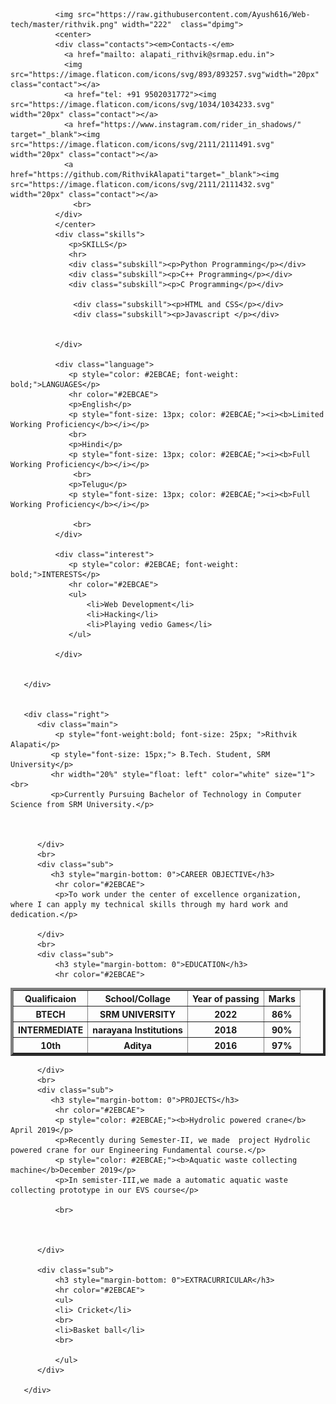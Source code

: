 
<!DOCTYPE html>
<html lang="en">

<head>
<div style="background-image:url('https://backgrounddownload.com/wp-content/uploads/2018/09/cool-background-for-ppt-slides-4.jpg');
   <link rel='stylesheet' href='https://use.fontawesome.com/releases/v5.7.0/css/all.css' integrity='sha384-lZN37f5QGtY3VHgisS14W3ExzMWZxybE1SJSEsQp9S+oqd12jhcu+A56Ebc1zFSJ' crossorigin='anonymous'>
   
    <meta charset="UTF-8">
    <title> Document</title>
    
    <style type="text/css">
        
        body{
            font-family: Arial;
        }
        .container{
            width: auto;
            margin-left: 170px;
            margin-right: 170px;
            
            
        }
        .left{
            width: 20%;
            
            float: left;
        }
        .right{
            width: 76%;
            
            float: right;
            margin-left: 10px;
            padding: 10px;
        }
        
        p{
            margin: 0px;
        }
        .table{
            margin border border-radius: 10%;
        }
        
        .main{
            background-color: #2EBCAE;
            color: white;
            padding: 5px;
            border-radius: 5px;
        }
        h3{
            color: #2EBCAE;
        }
        ul {
          list-style: none;
        }

        ul li::before {
          content: "\2022";
          color: #2EBCAE;
          font-weight: bold;
          display: inline-block; 
          width: 1em;
          margin-left: -2em;
        }
    
        .dpimg{
           
            overflow: hidden;

            position: relative;
            
            height: 170px;
            width: 155px;
            
            border-radius: 80px;
            margin: 40px;
            margin-top: 10px;
            box-shadow: 0px 8px 8px -8px
        }
        .contacts{
            margin: 3px;
            
        }
        
        .contacts i{
            margin-left: 15px;
            color: #2EBCAE;
        }
        .contacts p{
            font-size: 16px;
            margin-left: 15px;
        }
        
        .skills{
            margin: 10px;
            margin-top: 30px;
        }
        .skills p{
            color: #2EBCAE;
            font-weight: bold;
        }
        
        .subskill{
            background-color: #2EBCAE;
            margin: 10px;
            width: auto;
            border-radius: 8px;
            padding: 2px;
            
        }
        .subskill p{
            color: white;
            font-size: 15px;
        }
        .language{
            margin: 10px;
            margin-top: 30px;
        }
        
        .interest{
            margin: 10px;
            margin-top: 30px;
        }
        
    </style>
</head>
<body><section class="parent">
            <article class="child">
   <div class="container">
       <div class="left">
           
              <img src="https://raw.githubusercontent.com/Ayush616/Web-tech/master/rithvik.png" width="222"  class="dpimg">
              <center>
              <div class="contacts"><em>Contacts-</em>
                <a href="mailto: alapati_rithvik@srmap.edu.in">
                <img src="https://image.flaticon.com/icons/svg/893/893257.svg"width="20px" class="contact"></a>
                <a href="tel: +91 9502031772"><img src="https://image.flaticon.com/icons/svg/1034/1034233.svg" width="20px" class="contact"></a>
                <a href="https://www.instagram.com/rider_in_shadows/" target="_blank"><img src="https://image.flaticon.com/icons/svg/2111/2111491.svg" width="20px" class="contact"></a>
                <a href="https://github.com/RithvikAlapati"target="_blank"><img src="https://image.flaticon.com/icons/svg/2111/2111432.svg" width="20px" class="contact"></a>
                  <br>
              </div>
              </center>
              <div class="skills">
                 <p>SKILLS</p>
                 <hr>
                 <div class="subskill"><p>Python Programming</p></div>
                 <div class="subskill"><p>C++ Programming</p></div>
                 <div class="subskill"><p>C Programming</p></div>
                 
                  <div class="subskill"><p>HTML and CSS</p></div>
                  <div class="subskill"><p>Javascript </p></div>
                 
                  
              </div>
              
              <div class="language">
                 <p style="color: #2EBCAE; font-weight: bold;">LANGUAGES</p>
                 <hr color="#2EBCAE">
                 <p>English</p>
                 <p style="font-size: 13px; color: #2EBCAE;"><i><b>Limited Working Proficiency</b></i></p>
                 <br>
                 <p>Hindi</p>
                 <p style="font-size: 13px; color: #2EBCAE;"><i><b>Full Working Proficiency</b></i></p>
                  <br>
                 <p>Telugu</p>
                 <p style="font-size: 13px; color: #2EBCAE;"><i><b>Full Working Proficiency</b></i></p>
                 
                  <br>
              </div>
              
              <div class="interest">
                 <p style="color: #2EBCAE; font-weight: bold;">INTERESTS</p>
                 <hr color="#2EBCAE">
                 <ul>
                     <li>Web Development</li>
                     <li>Hacking</li>
                     <li>Playing vedio Games</li>
                 </ul>
                  
              </div>
               
           
       </div>
       
       
       <div class="right">
          <div class="main">
              <p style="font-weight:bold; font-size: 25px; ">Rithvik Alapati</p>
             <p style="font-size: 15px;"> B.Tech. Student, SRM University</p>
             <hr width="20%" style="float: left" color="white" size="1"><br>
             <p>Currently Pursuing Bachelor of Technology in Computer Science from SRM University.</p>
            
             
              
          </div>
          <br>
          <div class="sub">
             <h3 style="margin-bottom: 0">CAREER OBJECTIVE</h3>
              <hr color="#2EBCAE">
              <p>To work under the center of excellence organization, where I can apply my technical skills through my hard work and dedication.</p>
              
          </div>
          <br>
          <div class="sub">
              <h3 style="margin-bottom: 0">EDUCATION</h3>
              <hr color="#2EBCAE">
              
<table border=4 width=750  >
<tr>
<th><b>Qualificaion</b></th>
 
 <th>School/Collage</th>
 <th>Year of passing</th>
 <th>Marks</th>
</tr> <tr>
 <th><b>BTECH</b></th>
 
 <th>SRM UNIVERSITY</th>
 <th>2022</th>
 <th>86%</th>
</tr> <tr>
 <th><b>INTERMEDIATE</b></th>
 
 <th>narayana Institutions</th>
 <th>2018</th>
 <th>90%</th>
</tr>
<tr>
 <th><b>10th</b></th>

 <th>Aditya</th>
 <th>2016</th>
 <th>97%</th>
</tr>
</table>
              
              
          </div>
          <br>
          <div class="sub">
             <h3 style="margin-bottom: 0">PROJECTS</h3>
              <hr color="#2EBCAE">
              <p style="color: #2EBCAE;"><b>Hydrolic powered crane</b> April 2019</p>
              <p>Recently during Semester-II, we made  project Hydrolic powered crane for our Engineering Fundamental course.</p>
              <p style="color: #2EBCAE;"><b>Aquatic waste collecting machine</b>December 2019</p>
              <p>In semister-III,we made a automatic aquatic waste collecting prototype in our EVS course</p>
              
              <br>
              
              
              
          </div>
          
          <div class="sub">
              <h3 style="margin-bottom: 0">EXTRACURRICULAR</h3>
              <hr color="#2EBCAE">
              <ul>
              <li> Cricket</li>
              <br>
              <li>Basket ball</li>
              <br>
              
              </ul>
          </div>
         
       </div>
       
       
       
   </div>

</body>
</html>
